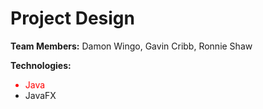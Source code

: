 # Project Design

<b>Team Members:</b> Damon Wingo, Gavin Cribb, Ronnie Shaw

<b>Technologies:</b><br/>
<ul>
<li style="color:red">Java</li>
<li>JavaFX</li>
</ul>
